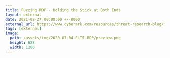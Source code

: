 ```yaml
---
title: Fuzzing RDP - Holding the Stick at Both Ends
layout: external
date: 2021-08-27 00:00:00 +/-0000
external_url: https://www.cyberark.com/resources/threat-research-blog/fuzzing-rdp-holding-the-stick-at-both-ends
tags: [external]
image:
  path: /assets/img/2020-07-04-ELI5-RDP/preview.png
  height: 628
  width: 1200
---
```

